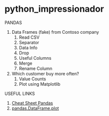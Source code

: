 # python_impressionador
PANDAS
1. Data Frames (fake) from Contoso company
   1. Read CSV
   2. Separator
   3. Data Info
   4. Drop
   5. Useful Columns
   6. Merge
   7. Rename Column
2. Which customer buy more often?
   1. Value Counts
   2. Plot using Matplotlib

USEFUL LINKS
1. [Cheat Sheet Pandas](https://github.com/pandas-dev/pandas/blob/main/doc/cheatsheet/Pandas_Cheat_Sheet.pdf)
2. [pandas.DataFrame.plot](https://pandas.pydata.org/docs/reference/api/pandas.DataFrame.plot.html)
